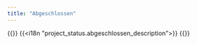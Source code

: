 ```yaml
---
title: "Abgeschlossen"
---
```


{{<lead>}}
{{<i18n "project_status.abgeschlossen_description">}}
{{</lead>}}
